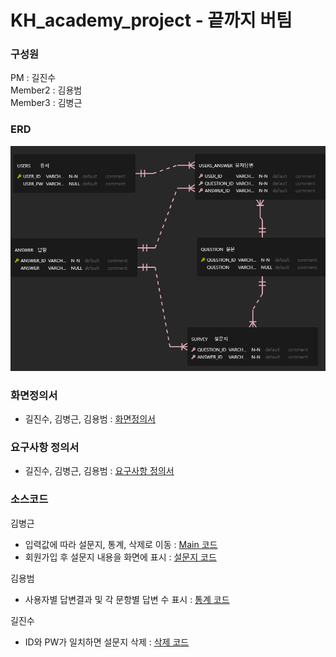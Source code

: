 # KH_academy_project - 끝까지 버팀

### 구성원
PM : 길진수  
Member2 : 김용범  
Member3 : 김병근

### ERD  
![ERD](./refers/KH_Project_erd/KH_Project.png)
### 화면정의서
- 길진수, 김병근, 김용범 : [화면정의서](./refers/%ED%99%94%EB%A9%B4%EC%A0%95%EC%9D%98%EC%84%9C_%EB%81%9D%EA%B9%8C%EC%A7%80%EB%B2%84%ED%8C%80.pdf)
### 요구사항 정의서
- 길진수, 김병근, 김용범 : [요구사항 정의서](./refers/%EC%9A%94%EA%B5%AC%EC%82%AC%ED%95%AD%EC%A0%95%EC%9D%98%EC%84%9C_%EB%81%9D%EA%B9%8C%EC%A7%80%EB%B2%84%ED%8C%80.xlsx%20-%201%EC%B0%A8%20%EC%A0%95%EC%9D%98%EC%84%9C.pdf)
### 소스코드
김병근   
- 입력값에 따라 설문지, 통계, 삭제로 이동 : [Main 코드](./src/CarMain.java)  
- 회원가입 후 설문지 내용을 화면에 표시 : [설문지 코드](./src/CarSurvey.java)

김용범  
- 사용자별 답변결과 및 각 문항별 답변 수 표시 : [통계 코드](./src/CarStats.java)


길진수  
- ID와 PW가 일치하면 설문지 삭제 : [삭제 코드](./src/CarDelete.java)
